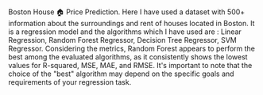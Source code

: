  Boston House 🏠 Price Prediction.
Here I have used a dataset with 500+ information about the surroundings and rent of houses located in Boston. It is a regression model and the algorithms which I have used are :
Linear Regression, Random Forest Regressor, Decision Tree Regressor, SVM Regressor.
Considering the metrics, Random Forest appears to perform the best among the evaluated algorithms, as it consistently shows the lowest values for R-squared, MSE, MAE, and RMSE. It's important to note that the choice of the "best" algorithm may depend on the specific goals and requirements of your regression task.

